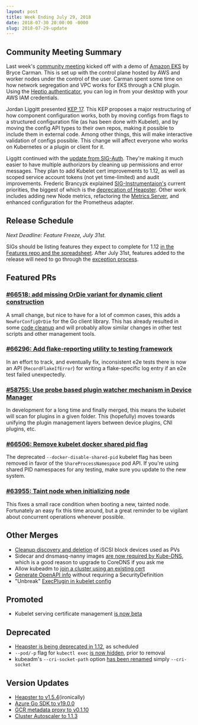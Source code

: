 ```yaml
---
layout: post
title: Week Ending July 29, 2018
date: 2018-07-30 20:00:00 -0000
slug: 2018-07-29-update
---
```


## Community Meeting Summary

Last week's [community meeting](https://bit.ly/k8scommunity) kicked off with a demo of [Amazon EKS](https://aws.amazon.com/eks/) by Bryce Carman.  This is set up with the control plane hosted by AWS and worker nodes under the control of the user.  Carman spent some time on how network segregation and VPC works for EKS through a CNI plugin. Using the [Heptio authenticator](https://github.com/kubernetes-sigs/aws-iam-authenticator), you can log in from your desktop with your AWS IAM credentials.

Jordan Liggitt presented [KEP 17](https://github.com/kubernetes/community/blob/master/keps/sig-cluster-lifecycle/0014-20180707-componentconfig-api-types-to-staging.md).  This KEP proposes a major restructuring of how component configuration works, both by moving configs from flags to a structured configuration file (as has been done with Kubelet), and by moving the config API types to their own repos, making it possible to include them in external code.  Among other things, this will make interactive validation of configs possible.  This change will affect everyone who works on Kubernetes or a plugin or client for it.

Liggitt continued with the [update from SIG-Auth](https://docs.google.com/presentation/d/1MAIypro-bcLC7wNEnIazYqmCL6ILBN69uUWIBw7QBIY/edit#slide=id.g3dc1d93d29_0_0).  They're making it much easier to have multiple authorizors by cleaning up permissions and error messages. They plan to add Kubelet cert improvements to 1.12, as well as scoped service account tokens (not yet time-limited) and audit improvements. Frederic Brancyzk explained [SIG-Instrumentaion's](https://github.com/kubernetes/community/tree/master/sig-instrumentation) current priorities, the biggest of which is the [deprecation of Heapster](https://github.com/kubernetes/heapster/blob/master/docs/deprecation.md).  Other work includes adding new Node metrics, refactoring the [Metrics Server](https://github.com/kubernetes/heapster/blob/master/docs/deprecation.md), and enhanced configuration for the Prometheus adapter.

## Release Schedule

*Next Deadline: Feature Freeze, July 31st.*

SIGs should be listing features they expect to complete for 1.12 [in the Features repo and the spreadsheet](https://groups.google.com/d/topic/kubernetes-dev/T-kIHtgS5J4/discussion).  After July 31st, features added to the release will need to go through the [exception process](https://github.com/kubernetes/features/blob/master/EXCEPTIONS.md).

## Featured PRs

### [#66518: add missing OrDie variant for dynamic client construction](https://github.com/kubernetes/kubernetes/pull/66518)

A small change, but nice to have for a lot of common cases, this adds a
`NewForConfigOrDie` for the Go client library. This has already resulted in some
[code cleanup](https://github.com/kubernetes/kubernetes/pull/66299) and will
probably allow similar changes in other test scripts and other management tools.

### [#66296: Add flake-reporting utility to testing framework](https://github.com/kubernetes/kubernetes/pull/66296)

In an effort to track, and eventually fix, inconsistent e2e tests there is now
an API (`RecordFlakeIfError`) for writing a flake-specific log entry if an e2e
test failed unexpectedly.

### [#58755: Use probe based plugin watcher mechanism in Device Manager](https://github.com/kubernetes/kubernetes/pull/58755)

In development for a long time and finally merged, this means the kubelet will
scan for plugins in a given folder. This (hopefully) moves towards unifying the
plugin management layers between device plugins, CNI plugins, etc.

### [#66506: Remove kubelet docker shared pid flag](https://github.com/kubernetes/kubernetes/pull/66506)

The deprecated `--docker-disable-shared-pid` kubelet flag has been removed in
favor of the `ShareProcessNamespace` pod API. If you're using shared PID namespaces
for any testing, make sure you update to the new system.

### [#63955: Taint node when initializing node](https://github.com/kubernetes/kubernetes/pull/63955)

This fixes a small race condition when booting a new, tainted node. Fortunately
an easy fix this time around, but a great reminder to be vigilant about
concurrent operations whenever possible.

## Other Merges

* [Cleanup discovery and deletion](https://github.com/kubernetes/kubernetes/pull/63176) of iSCSI block devices used as PVs
* Sidecar and dnsmasq-nanny images [are now required by Kube-DNS](https://github.com/kubernetes/kubernetes/pull/66499), which is a good reason to upgrade to CoreDNS if you ask me
* Allow kubeadm to [join a cluster using an existing cert](https://github.com/kubernetes/kubernetes/pull/66482)
* [Generate OpenAPI info](https://github.com/kubernetes/kubernetes/pull/66411) without requiring a SecurityDefinition
* "Unbreak" [ExecPlugin in kubelet config](https://github.com/kubernetes/kubernetes/pull/66395)

## Promoted

* Kubelet serving certificate management [is now beta](https://github.com/kubernetes/kubernetes/pull/66726)

## Deprecated

* [Heapster is being deprecated in 1.12](https://github.com/kubernetes/heapster/blob/master/docs/deprecation.md), as scheduled
* `--pod/-p` flag for `kubectl exec` [is now hidden](https://github.com/kubernetes/kubernetes/pull/66558), prior to removal
* kubeadm's `--cri-socket-path` option [has been renamed](https://github.com/kubernetes/kubernetes/pull/66382) simply `--cri-socket`

## Version Updates

* [Heapster to v1.5.4](https://github.com/kubernetes/kubernetes/pull/66676)(ironically)
* [Azure Go SDK to v19.0.0](https://github.com/kubernetes/kubernetes/pull/66648)
* [GCR metadata proxy to v0.1.10](https://github.com/kubernetes/kubernetes/pull/66630)
* [Cluster Autoscaler to 1.1.3](https://github.com/kubernetes/kubernetes/pull/65809)
